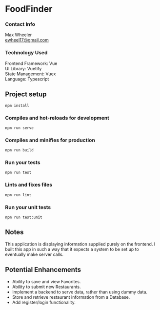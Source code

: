 # FoodFinder

### Contact Info
Max Wheeler <br/>
ewheel17@gmail.com <br/>

### Technology Used
Frontend Framework: Vue<br/>
UI Library: Vuetify<br/>
State Management: Vuex<br/>
Language: Typescript<br/>

## Project setup
```
npm install
```

### Compiles and hot-reloads for development
```
npm run serve
```

### Compiles and minifies for production
```
npm run build
```

### Run your tests
```
npm run test
```

### Lints and fixes files
```
npm run lint
```

### Run your unit tests
```
npm run test:unit
```

## Notes
This application is displaying information supplied purely on the frontend. I built this 
app in such a way that it expects a system to be set up to eventually make server calls.

## Potential Enhancements
* Ability to save and view Favorites.
* Ability to submit new Restaurants.
* Implement a backend to serve data, rather than using dummy data.
* Store and retrieve restaurant information from a Database.
* Add register/login functionality.
